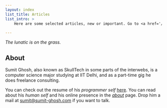 ```yaml
---
layout: index
list_title: Articles
list_intro: >
    Here are some selected articles, new or important. Go to <a href='/archive'>archive</a> for all of his posts.
    
---
```


_The lunatic is on the grass._

## About

Sumit Ghosh, also known as SkullTech in some parts of the interwebs, is a computer science major studying at IIT Delhi, and as a part-time gig he does freelance consulting.

You can check out the resume of his _programmer self_ 
[here](/resume.pdf). You can read about his _human self_ and his online presence in the [_about_](/about) page. Drop him a mail at sumit@sumit-ghosh.com if you want to talk.
